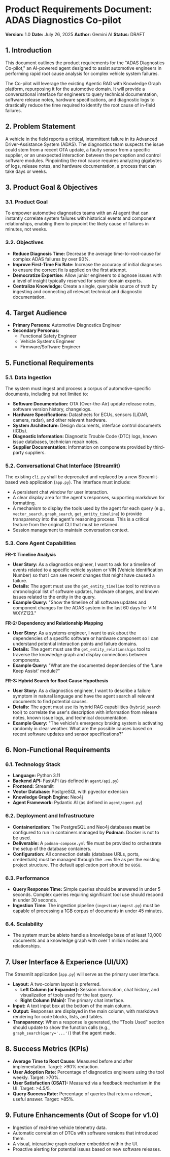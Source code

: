 # Product Requirements Document: ADAS Diagnostics Co-pilot

**Version:** 1.0
**Date:** July 26, 2025
**Author:** Gemini AI
**Status:** DRAFT

## 1. Introduction

This document outlines the product requirements for the "ADAS Diagnostics Co-pilot," an AI-powered agent designed to assist automotive engineers in performing rapid root cause analysis for complex vehicle system failures.

The Co-pilot will leverage the existing Agentic RAG with Knowledge Graph platform, repurposing it for the automotive domain. It will provide a conversational interface for engineers to query technical documentation, software release notes, hardware specifications, and diagnostic logs to drastically reduce the time required to identify the root cause of in-field failures.

## 2. Problem Statement

A vehicle in the field reports a critical, intermittent failure in its Advanced Driver-Assistance System (ADAS). The diagnostics team suspects the issue could stem from a recent OTA update, a faulty sensor from a specific supplier, or an unexpected interaction between the perception and control software modules. Pinpointing the root cause requires analyzing gigabytes of logs, release notes, and hardware documentation, a process that can take days or weeks.

## 3. Product Goal & Objectives

### 3.1. Product Goal

To empower automotive diagnostics teams with an AI agent that can instantly correlate system failures with historical events and component relationships, enabling them to pinpoint the likely cause of failures in minutes, not weeks.

### 3.2. Objectives

*   **Reduce Diagnosis Time:** Decrease the average time-to-root-cause for complex ADAS failures by over 90%.
*   **Improve First-Time Fix Rate:** Increase the accuracy of initial diagnoses to ensure the correct fix is applied on the first attempt.
*   **Democratize Expertise:** Allow junior engineers to diagnose issues with a level of insight typically reserved for senior domain experts.
*   **Centralize Knowledge:** Create a single, queryable source of truth by ingesting and connecting all relevant technical and diagnostic documentation.

## 4. Target Audience

*   **Primary Persona:** Automotive Diagnostics Engineer
*   **Secondary Personas:**
    *   Functional Safety Engineer
    *   Vehicle Systems Engineer
    *   Firmware/Software Engineer

## 5. Functional Requirements

### 5.1. Data Ingestion
The system must ingest and process a corpus of automotive-specific documents, including but not limited to:
*   **Software Documentation:** OTA (Over-the-Air) update release notes, software version history, changelogs.
*   **Hardware Specifications:** Datasheets for ECUs, sensors (LiDAR, camera, radar), and other relevant hardware.
*   **System Architecture:** Design documents, interface control documents (ICDs).
*   **Diagnostic Information:** Diagnostic Trouble Code (DTC) logs, known issue databases, technician repair notes.
*   **Supplier Documentation:** Information on components provided by third-party suppliers.

### 5.2. Conversational Chat Interface (Streamlit)
The existing `cli.py` shall be deprecated and replaced by a new Streamlit-based web application (`app.py`). The interface must include:
*   A persistent chat window for user interaction.
*   A clear display area for the agent's responses, supporting markdown for formatting.
*   A mechanism to display the tools used by the agent for each query (e.g., `vector_search`, `graph_search`, `get_entity_timeline`) to provide transparency into the agent's reasoning process. This is a critical feature from the original CLI that must be retained.
*   Session management to maintain conversation context.

### 5.3. Core Agent Capabilities

**FR-1: Timeline Analysis**
*   **User Story:** As a diagnostics engineer, I want to ask for a timeline of events related to a specific vehicle system or VIN (Vehicle Identification Number) so that I can see recent changes that might have caused a failure.
*   **Details:** The agent must use the `get_entity_timeline` tool to retrieve a chronological list of software updates, hardware changes, and known issues related to the entity in the query.
*   **Example Query:** "Show the timeline of all software updates and component changes for the ADAS system in the last 60 days for VIN WXYZ123."

**FR-2: Dependency and Relationship Mapping**
*   **User Story:** As a systems engineer, I want to ask about the dependencies of a specific software or hardware component so I can understand potential interaction points and failure domains.
*   **Details:** The agent must use the `get_entity_relationships` tool to traverse the knowledge graph and display connections between components.
*   **Example Query:** "What are the documented dependencies of the 'Lane Keep Assist' module?"

**FR-3: Hybrid Search for Root Cause Hypothesis**
*   **User Story:** As a diagnostics engineer, I want to describe a failure symptom in natural language and have the agent search all relevant documents to find potential causes.
*   **Details:** The agent must use its hybrid RAG capabilities (`hybrid_search` tool) to correlate the user's description with information from release notes, known issue logs, and technical documentation.
*   **Example Query:** "The vehicle's emergency braking system is activating randomly in clear weather. What are the possible causes based on recent software updates and sensor specifications?"

## 6. Non-Functional Requirements

### 6.1. Technology Stack
*   **Language:** Python 3.11
*   **Backend API:** FastAPI (as defined in `agent/api.py`)
*   **Frontend:** Streamlit
*   **Vector Database:** PostgreSQL with pgvector extension
*   **Knowledge Graph Engine:** Neo4j
*   **Agent Framework:** Pydantic AI (as defined in `agent/agent.py`)

### 6.2. Deployment and Infrastructure
*   **Containerization:** The PostgreSQL and Neo4j databases **must** be configured to run in containers managed by **Podman**. Docker is not to be used.
*   **Deliverable:** A `podman-compose.yml` file must be provided to orchestrate the setup of the database containers.
*   **Configuration:** All connection details (database URLs, ports, credentials) must be managed through the `.env` file as per the existing project structure. The default application port should be `8058`.

### 6.3. Performance
*   **Query Response Time:** Simple queries should be answered in under 5 seconds. Complex queries requiring significant tool use should respond in under 30 seconds.
*   **Ingestion Time:** The ingestion pipeline (`ingestion/ingest.py`) must be capable of processing a 1GB corpus of documents in under 45 minutes.

### 6.4. Scalability
*   The system must be ableto handle a knowledge base of at least 10,000 documents and a knowledge graph with over 1 million nodes and relationships.

## 7. User Interface & Experience (UI/UX)

The Streamlit application (`app.py`) will serve as the primary user interface.
*   **Layout:** A two-column layout is preferred.
    *   **Left Column (or Expander):** Session information, chat history, and visualization of tools used for the last query.
    *   **Right Column (Main):** The primary chat interface.
*   **Input:** A text input box at the bottom of the main column.
*   **Output:** Responses are displayed in the main column, with markdown rendering for code blocks, lists, and tables.
*   **Transparency:** When a response is generated, the "Tools Used" section should update to show the function calls (e.g., `graph_search(query='...')`) that the agent made.

## 8. Success Metrics (KPIs)

*   **Average Time to Root Cause:** Measured before and after implementation. Target: >90% reduction.
*   **User Adoption Rate:** Percentage of diagnostics engineers using the tool weekly. Target: >70%.
*   **User Satisfaction (CSAT):** Measured via a feedback mechanism in the UI. Target: >4.5/5.
*   **Query Success Rate:** Percentage of queries that return a relevant, useful answer. Target: >85%.

## 9. Future Enhancements (Out of Scope for v1.0)

*   Ingestion of real-time vehicle telemetry data.
*   Automatic correlation of DTCs with software versions that introduced them.
*   A visual, interactive graph explorer embedded within the UI.
*   Proactive alerting for potential issues based on new software releases.